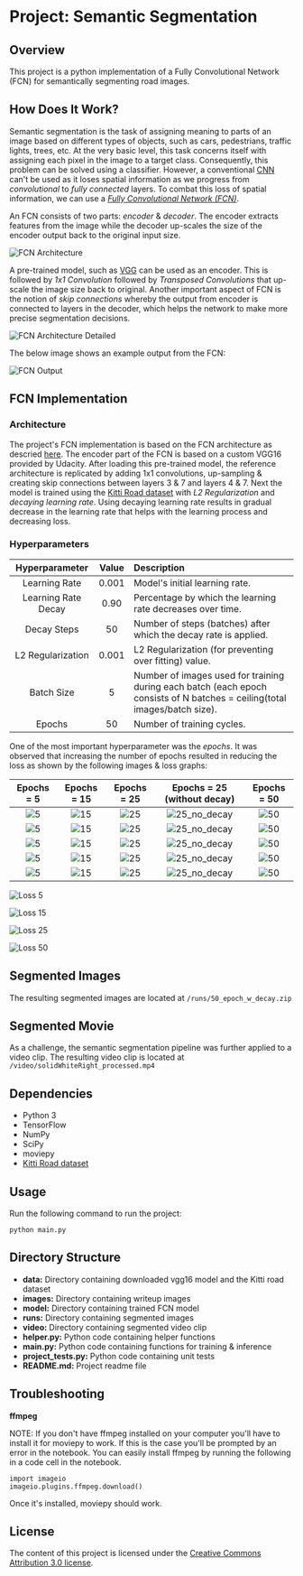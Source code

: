 # Project: Semantic Segmentation
## Overview
This project is a python implementation of a Fully Convolutional Network (FCN) for semantically segmenting road images.

## How Does It Work?

Semantic segmentation is the task of assigning meaning to parts of an image based on different types of objects, such as cars, pedestrians, traffic lights, trees, etc. At the very basic level, this task concerns itself with assigning each pixel in the image to a target class. Consequently, this problem can be solved using a classifier. However, a conventional [CNN](https://en.wikipedia.org/wiki/Convolutional_neural_network) can't be used as it loses spatial information as we progress from *convolutional* to *fully connected* layers. To combat this loss of spatial information, we can use a [*Fully Convolutional Network (FCN)*](https://leonardoaraujosantos.gitbooks.io/artificial-inteligence/content/image_segmentation.html).

An FCN consists of two parts: *encoder* & *decoder*. The encoder extracts features from the image while the decoder up-scales the size of the encoder output back to the original input size. 

![FCN Architecture](./images/fcn_architecture.png)


A pre-trained model, such as [VGG](https://arxiv.org/pdf/1409.1556v6.pdf) can be used as an encoder. This is followed by *1x1 Convolution* followed by *Transposed Convolutions* that up-scale the image size back to original. Another important aspect of FCN is the notion of *skip connections* whereby the output from encoder is connected to layers in the decoder, which helps the network to make more precise segmentation decisions.

![FCN Architecture Detailed](./images/fcn_architecture2.png)

The below image shows an example output from the FCN:

![FCN Output](./images/fcn_output.png)

## FCN Implementation

### Architecture
The project's FCN implementation is based on the FCN architecture as descried [here](https://people.eecs.berkeley.edu/~jonlong/long_shelhamer_fcn.pdf). The encoder part of the FCN is based on a custom VGG16 provided by Udacity. After loading this pre-trained model, the reference architecture is replicated by adding 1x1 convolutions, up-sampling & creating skip connections between layers 3 & 7 and layers 4 & 7. Next the model is trained using the [Kitti Road dataset](http://www.cvlibs.net/datasets/kitti/eval_road.php)  with *L2 Regularization* and *decaying learning rate*. Using decaying learning rate results in gradual decrease in the learning rate that helps with the learning process and decreasing loss.

### Hyperparameters

| Hyperparameter | Value | Description   		| 
|:---:|:---:|:-------------------------------| 			
| Learning Rate | 0.001 |Model's initial learning rate.|
| Learning Rate Decay | 0.90 |Percentage by which the learning rate decreases over time.|
| Decay Steps | 50 |Number of steps (batches) after which the decay rate is applied.|
| L2 Regularization | 0.001 |L2 Regularization (for preventing over fitting) value.|
| Batch Size | 5 |Number of images used for training during each batch (each epoch consists of N batches = ceiling(total images/batch size).|
| Epochs | 50 |Number of training cycles.|

One of the most important hyperparameter was the *epochs*. It was observed that increasing the number of epochs resulted in reducing the loss as shown by the following images & loss graphs:

|Epochs = 5|Epochs = 15|Epochs = 25|Epochs = 25 (without decay)|Epochs = 50| 
|:---:|:---:|:---:|:---:|:---:|
|![5](./images/5/um_000000.png)|![15](./images/15/um_000000.png)|![25](./images/25/um_000000.png)|![25_no_decay](./images/25_wo_decay/um_000000.png)|![50](./images/50/um_000000.png)|
|![5](./images/5/um_000010.png)|![15](./images/15/um_000010.png)|![25](./images/25/um_000010.png)|![25_no_decay](./images/25_wo_decay/um_000010.png)|![50](./images/50/um_000010.png)|
|![5](./images/5/um_000030.png)|![15](./images/15/um_000030.png)|![25](./images/25/um_000030.png)|![25_no_decay](./images/25_wo_decay/um_000030.png)|![50](./images/50/um_000030.png)|
|![5](./images/5/um_000085.png)|![15](./images/15/um_000085.png)|![25](./images/25/um_000085.png)|![25_no_decay](./images/25_wo_decay/um_000085.png)|![50](./images/50/um_000085.png)|
|![5](./images/5/um_000095.png)|![15](./images/15/um_000095.png)|![25](./images/25/um_000095.png)|![25_no_decay](./images/25_wo_decay/um_000095.png)|![50](./images/50/um_000095.png)|

![Loss 5](./images/5_epoch_loss_chart.png)

![Loss 15](./images/15_epoch_loss_chart.png)

![Loss 25](./images/25_epoch_loss_chart.png)

![Loss 50](./images/50_epoch_loss_chart.png)

## Segmented Images
The resulting segmented images are located at `/runs/50_epoch_w_decay.zip`

## Segmented Movie
As a challenge, the semantic segmentation pipeline was further applied to a video clip. The resulting video clip is located at `/video/solidWhiteRight_processed.mp4`

## Dependencies

* Python 3
* TensorFlow
* NumPy
* SciPy
* moviepy
* [Kitti Road dataset](http://www.cvlibs.net/datasets/kitti/eval_road.php)
  

## Usage

Run the following command to run the project:

`python main.py` 

## Directory Structure

* **data:** Directory containing downloaded vgg16 model and the Kitti road dataset
* **images:** Directory containing writeup images
* **model:** Directory containing trained FCN model
* **runs:** Directory containing segmented images
* **video:** Directory containing segmented video clip
* **helper.py:** Python code containing helper functions
* **main.py:** Python code containing functions for training & inference
* **project_tests.py:** Python code containing unit tests
* **README.md:** Project readme file

## Troubleshooting

**ffmpeg**

NOTE: If you don't have ffmpeg installed on your computer you'll have to install it for moviepy to work. If this is the case you'll be prompted by an error in the notebook. You can easily install ffmpeg by running the following in a code cell in the notebook.

```
import imageio
imageio.plugins.ffmpeg.download()
```

Once it's installed, moviepy should work.

## License

The content of this project is licensed under the [Creative Commons Attribution 3.0 license](https://creativecommons.org/licenses/by/3.0/us/deed.en_US).
